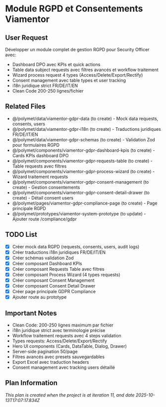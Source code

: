 # Module RGPD et Consentements Viamentor

## User Request
Développer un module complet de gestion RGPD pour Security Officer avec:
- Dashboard DPO avec KPIs et quick actions
- Table data subject requests avec filtres avancés et workflow traitement
- Wizard process request 4 types (Access/Delete/Export/Rectify)
- Consent management avec table types et user tracking
- i18n juridique strict FR/DE/IT/EN
- Clean Code 200-250 lignes/fichier

## Related Files
- @/polymet/data/viamentor-gdpr-data (to create) - Mock data requests, consents, users
- @/polymet/data/viamentor-gdpr-i18n (to create) - Traductions juridiques FR/DE/IT/EN
- @/polymet/data/viamentor-gdpr-schemas (to create) - Validation Zod pour formulaires RGPD
- @/polymet/components/viamentor-gdpr-dashboard-kpis (to create) - Cards KPIs dashboard DPO
- @/polymet/components/viamentor-gdpr-requests-table (to create) - Table requests avec filtres
- @/polymet/components/viamentor-gdpr-process-wizard (to create) - Wizard traitement requests
- @/polymet/components/viamentor-gdpr-consent-management (to create) - Gestion consentements
- @/polymet/components/viamentor-gdpr-consent-detail-drawer (to create) - Détail consent users
- @/polymet/pages/viamentor-gdpr-compliance-page (to create) - Page principale RGPD
- @/polymet/prototypes/viamentor-system-prototype (to update) - Ajouter route /compliance/gdpr

## TODO List
- [x] Créer mock data RGPD (requests, consents, users, audit logs)
- [x] Créer traductions i18n juridiques FR/DE/IT/EN
- [x] Créer schémas validation Zod
- [x] Créer composant Dashboard KPIs
- [x] Créer composant Requests Table avec filtres
- [x] Créer composant Process Wizard (4 types requests)
- [x] Créer composant Consent Management
- [x] Créer composant Consent Detail Drawer
- [x] Créer page principale GDPR Compliance
- [x] Ajouter route au prototype

## Important Notes
- Clean Code: 200-250 lignes maximum par fichier
- i18n juridique strict avec terminologie précise
- Workflow traitement requests avec 4 steps validation
- Types requests: Access/Delete/Export/Rectify
- Hero UI components (Cards, DataTable, Dialog, Drawer)
- Server-side pagination 50/page
- Filtres avancés avec presets sauvegardables
- Export Excel avec traduction headers
- Consent management avec tracking users détaillé

  
## Plan Information
*This plan is created when the project is at iteration 11, and date 2025-10-13T17:07:17.834Z*
